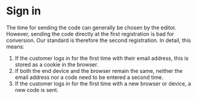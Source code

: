 # Sign in

The time for sending the code can generally be chosen by the editor. However, sending the code directly at the first registration is bad for conversion. Our standard is therefore the second registration. In detail, this means:
1. If the customer logs in for the first time with their email address, this is stored as a cookie in the browser. 
2. If both the end device and the browser remain the same, neither the email address nor a code need to be entered a second time. 
3. If the customer logs in for the first time with a new browser or device, a new code is sent.

